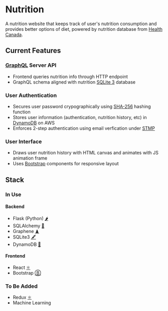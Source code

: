 # Nutrition
A nutrition website that keeps track of user's nutrition consumption and provides better options of diet, powered by nutrition database from [Health Canada](https://www.canada.ca/en/health-canada/services/food-nutrition/healthy-eating/nutrient-data.html). 

## Current Features
### [GraphQL](https://graphql.org/) Server API
* Frontend queries nutrition info through HTTP endpoint
* GraphQL schema aligned with nutrition [SQLite 3](https://www.sqlite.org/index.html) database

### User Authentication
* Secures user password crypographically using [SHA-256](https://en.wikipedia.org/wiki/SHA-2) hashing function
* Stores user information (authentication, nutrition history, etc) in [DynamoDB](https://aws.amazon.com/dynamodb/?sc_channel=PS&sc_campaign=acquisition_CA&sc_publisher=google&sc_medium=dynamodb_hv_b&sc_content=dynamodb_e&sc_detail=dynamodb&sc_category=dynamodb&sc_segment=73324893296&sc_matchtype=e&sc_country=CA&s_kwcid=AL!4422!3!73324893296!e!!g!!dynamodb&ef_id=CjwKCAiAhc7yBRAdEiwAplGxXyR0XFZXyHneV6RUd7qsRX7j3LuqgtkGa5w3DBL2o-oDEFQQWNI-nRoC1bYQAvD_BwE:G:s) on AWS
* Enforces 2-step authentication using email verfication under [STMP](https://en.wikipedia.org/wiki/Simple_Mail_Transfer_Protocol)

### User Interface
* Draws user nutrition history with HTML canvas and animates with JS animation frame
* Uses [Bootstrap](https://getbootstrap.com/) components for responsive layout

## Stack
### In Use
#### Backend
* Flask (Python) [🌶](https://flask.palletsprojects.com/en/1.1.x/)
* SQLAlchemy [🧪](https://www.sqlalchemy.org/)
* Graphene [♟](https://graphene-python.org/)
* SQLite3 [🖋](https://www.sqlite.org/index.html)
* DynamoDB [🍔](https://aws.amazon.com/dynamodb/?sc_channel=PS&sc_campaign=acquisition_CA&sc_publisher=google&sc_medium=dynamodb_hv_b&sc_content=dynamodb_e&sc_detail=dynamodb&sc_category=dynamodb&sc_segment=73324893296&sc_matchtype=e&sc_country=CA&s_kwcid=AL!4422!3!73324893296!e!!g!!dynamodb&ef_id=CjwKCAiAhc7yBRAdEiwAplGxXyR0XFZXyHneV6RUd7qsRX7j3LuqgtkGa5w3DBL2o-oDEFQQWNI-nRoC1bYQAvD_BwE:G:s)
#### Frontend
* React [⚛️](https://reactjs.org/)
* Bootstrap [Ⓑ](https://getbootstrap.com/)
### To Be Added
* Redux [⚛︎](https://redux.js.org/)
* Machine Learning

